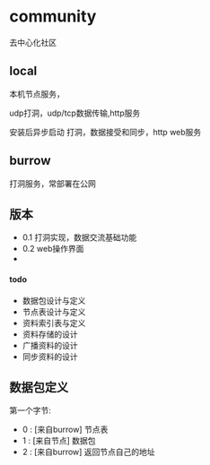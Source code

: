 # community
去中心化社区

## local 
本机节点服务，

udp打洞，udp/tcp数据传输,http服务

安装后异步启动 打洞，数据接受和同步，http web服务

## burrow
打洞服务，常部署在公网

## 版本
- 0.1  打洞实现，数据交流基础功能
- 0.2  web操作界面
-

#### todo
- 数据包设计与定义
- 节点表设计与定义
- 资料索引表与定义
- 资料存储的设计
- 广播资料的设计
- 同步资料的设计


## 数据包定义

第一个字节:
- 0 : [来自burrow] 节点表
- 1 : [来自节点] 数据包
- 2 : [来自burrow] 返回节点自己的地址

